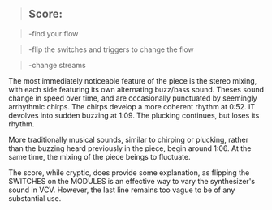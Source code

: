 >## Score:

>-find your flow

>-flip the switches and triggers to change the flow

>-change streams

The most immediately noticeable  feature of the piece is the stereo mixing, with each side featuring its own alternating buzz/bass sound. Theses sound change in speed over time, and are occasionally punctuated by seemingly arrhythmic chirps. The chirps develop a more coherent rhythm at 0:52. IT devolves into sudden buzzing at 1:09. The plucking continues, but loses its rhythm.

More traditionally musical sounds, similar to chirping or plucking, rather than the buzzing heard previously in the piece, begin around 1:06. At the same time, the mixing of the piece beings to fluctuate.

The score, while cryptic, does provide some explanation, as flipping the SWITCHES on the MODULES is an effective way to vary the synthesizer's sound in VCV. However, the last line remains too vague to be of any substantial use.